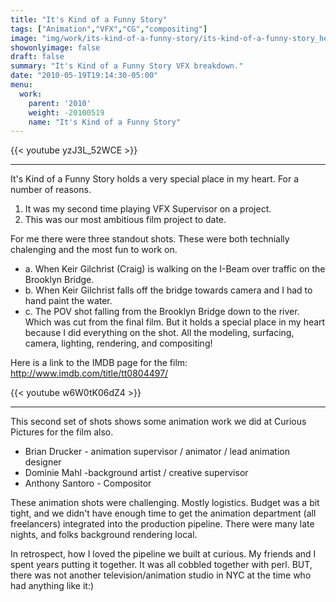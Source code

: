 ```yaml
---
title: "It's Kind of a Funny Story"
tags: ["Animation","VFX","CG","compositing"]
image: "img/work/its-kind-of-a-funny-story/its-kind-of-a-funny-story_header.jpg"
showonlyimage: false
draft: false
summary: "It's Kind of a Funny Story VFX breakdown."
date: "2010-05-19T19:14:30-05:00"
menu:
  work:
    parent: '2010'
    weight: -20100519
    name: "It's Kind of a Funny Story"
---
```

{{< youtube yzJ3L_52WCE >}}

---

It's Kind of a Funny Story holds a very special place in my heart. For a number of reasons.

1. It was my second time playing VFX Supervisor on a project.
2. This was our most ambitious film project to date.

For me there were three standout shots. These were both technially chalenging and the most fun to work on.

* a. When Keir Gilchrist (Craig) is walking on the I-Beam over traffic on the Brooklyn Bridge.
* b. When Keir Gilchrist falls off the bridge towards camera and I had to hand paint the water.
* c. The POV shot falling from the Brooklyn Bridge down to the river. Which was cut from the final film. But it holds a special place in my heart because I did everything on the shot. All the modeling, surfacing, camera, lighting, rendering, and compositing!

Here is a link to the IMDB page for the film: http://www.imdb.com/title/tt0804497/

{{< youtube w6W0tK06dZ4 >}}

---

This second set of shots shows some animation work we did at Curious Pictures for the film also.

* Brian Drucker	-	animation supervisor / animator / lead animation designer
* Dominie Mahl -background artist / creative supervisor
* Anthony Santoro - Compositor


These animation shots were challenging. Mostly logistics. Budget was a bit tight, and we didn't have enough time to get the animation department (all freelancers) integrated into the production pipeline. There were many late nights, and folks background rendering local.

In retrospect, how I loved the pipeline we built at curious. My friends and I spent years putting it together. It was all cobbled together with perl. BUT, there was not another television/animation studio in NYC at the time who had anything like it:)
